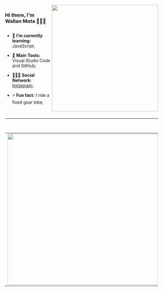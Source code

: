<img src = "github/bikeman.gif" width = "350px" align = "right">

### Hi there, I'm Wallan Mota 👨🏾‍💻
##
- 🌱 **I’m currently learning:** JavaScript;

- :school_satchel: **Main Tools:** Visual Studio Code and GitHub;

- 💁🏾‍♂️ **Social Network:** [Instagram](https://www.instagram.com/wallan_mota/);

- ⚡ **Fun fact:** I ride a fixed gear bike;
<br/>

---

<br/>

<center>
 <a href="https://github.com/wallanmota">
  <table>
    <tr>
        <td><img width="495px" align="left" src="https://github-readme-stats.vercel.app/api?username=wallanmota&show_icons=true&theme=blue"/>
      </td>
        <td><img width="495px" align="left" src="https://github-readme-stats.vercel.app/api/top-langs/?username=wallanmota&layout=compact"/>
</td>
    </tr>   
  </table>
</center>
<!--
**wallanmota/wallanmota** is a ✨ _special_ ✨ repository because its `README.md` (this file) appears on your GitHub profile.

Here are some ideas to get you started:

- 🔭 I’m currently working on ...
- 🌱 I’m currently learning 
- 👯 I’m looking to collaborate on ...
- 🤔 I’m looking for help with ...
- 💬 Ask me about ...
- 📫 How to reach me: ...
- 😄 Pronouns: ...
- ⚡ Fun fact: ...
-->

